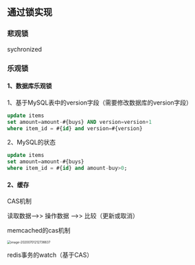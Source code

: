 ## 通过锁实现

### 悲观锁

sychronized





### 乐观锁

#### 1、数据库乐观锁

1、基于MySQL表中的version字段（需要修改数据库的version字段）

```sql
update items
set amount=amount-#{buys} AND version=version+1
where item_id = #{id} and version=#{version}
```



2、MySQL的状态

```sql
update items
set amount=amount-#{buys} 
where item_id = #{id} and amount-buy>0;
```



#### 2、缓存

CAS机制

读取数据-->> 操作数据 -->> 比较（更新或取消）





memcached的cas机制

<img src="/Users/bill/Library/Application Support/typora-user-images/image-20200701212736637.png" alt="image-20200701212736637" style="zoom:50%;" />

redis事务的watch（基于CAS）

